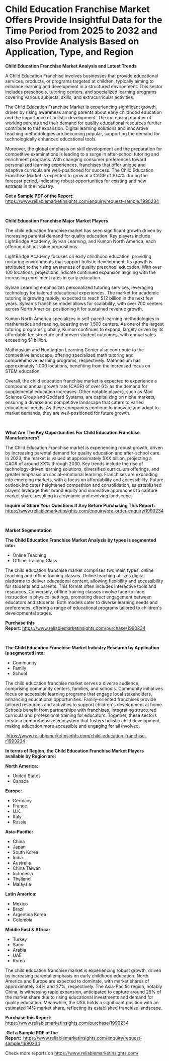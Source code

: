 <p><h1>Child Education Franchise Market Offers Provide Insightful Data for the Time Period from 2025 to 2032 and also Provide Analysis Based on Application, Type, and Region</h1></p><p><strong>Child Education Franchise Market Analysis and Latest Trends</strong></p>
<p><p>A Child Education Franchise involves businesses that provide educational services, products, or programs targeted at children, typically aiming to enhance learning and development in a structured environment. This sector includes preschools, tutoring centers, and specialized learning programs covering various subjects, skills, and extracurricular activities.</p><p>The Child Education Franchise Market is experiencing significant growth, driven by rising awareness among parents about early childhood education and the importance of holistic development. The increasing number of working parents and their demand for quality educational resources further contribute to this expansion. Digital learning solutions and innovative teaching methodologies are becoming popular, supporting the demand for technologically enhanced educational tools. </p><p>Moreover, the global emphasis on skill development and the preparation for competitive examinations is leading to a surge in after-school tutoring and enrichment programs. With changing consumer preferences toward personalized learning experiences, franchises that offer unique and adaptive curricula are well-positioned for success. The Child Education Franchise Market is expected to grow at a CAGR of 10.4% during the forecast period, indicating robust opportunities for existing and new entrants in the industry.</p></p>
<p><strong>Get a Sample PDF of the Report:&nbsp;</strong> <a href="https://www.reliablemarketinsights.com/enquiry/request-sample/1990234?utm_campaign=3188&utm_medium=2&utm_source=Github&utm_content=ia&utm_term=11032025&utm_id=child-education-franchise">https://www.reliablemarketinsights.com/enquiry/request-sample/1990234</a></p>
<p>&nbsp;</p>
<p><strong>Child Education Franchise Major Market Players</strong></p>
<p><p>The child education franchise market has seen significant growth driven by increasing parental demand for quality education. Key players include LightBridge Academy, Sylvan Learning, and Kumon North America, each offering distinct value propositions.</p><p>LightBridge Academy focuses on early childhood education, providing nurturing environments that support holistic development. Its growth is attributed to the rising awareness of quality preschool education. With over 100 locations, projections indicate continued expansion aligning with the increasing enrollment rates in early education.</p><p>Sylvan Learning emphasizes personalized tutoring services, leveraging technology for tailored educational experiences. The market for academic tutoring is growing rapidly, expected to reach $12 billion in the next few years. Sylvan's franchise model allows for scalability, with over 700 centers across North America, positioning it for sustained revenue growth.</p><p>Kumon North America specializes in self-paced learning methodologies in mathematics and reading, boasting over 1,500 centers. As one of the largest tutoring programs globally, Kumon continues to expand, largely driven by its affordable fee structure and proven student outcomes, with annual sales exceeding $1 billion.</p><p>Mathnasium and Huntington Learning Center also contribute to the competitive landscape, offering specialized math tutoring and comprehensive learning programs, respectively. Mathnasium has approximately 1,000 locations, benefiting from the increased focus on STEM education.</p><p>Overall, the child education franchise market is expected to experience a compound annual growth rate (CAGR) of over 6% as the demand for supplemental education increases. Other notable players, such as Mad Science Group and Goddard Systems, are capitalizing on niche markets, ensuring a diverse and competitive landscape that caters to varied educational needs. As these companies continue to innovate and adapt to market demands, they are well-positioned for future growth.</p></p>
<p>&nbsp;</p>
<p><strong>What Are The Key Opportunities For Child Education Franchise Manufacturers?</strong></p>
<p><p>The Child Education Franchise market is experiencing robust growth, driven by increasing parental demand for quality education and after-school care. In 2023, the market is valued at approximately $XX billion, projecting a CAGR of around XX% through 2030. Key trends include the rise of technology-driven learning solutions, diversified curriculum offerings, and greater emphasis on social-emotional learning. Franchises are expanding into emerging markets, with a focus on affordability and accessibility. Future outlook indicates heightened competition and consolidation, as established players leverage their brand equity and innovative approaches to capture market share, resulting in a dynamic and evolving landscape.</p></p>
<p><strong>Inquire or Share Your Questions If Any Before Purchasing This Report:</strong> <a href="https://www.reliablemarketinsights.com/enquiry/pre-order-enquiry/1990234?utm_campaign=3188&utm_medium=2&utm_source=Github&utm_content=ia&utm_term=11032025&utm_id=child-education-franchise">https://www.reliablemarketinsights.com/enquiry/pre-order-enquiry/1990234</a></p>
<p>&nbsp;</p>
<p><strong>Market Segmentation</strong></p>
<p><strong>The Child Education Franchise Market Analysis by types is segmented into:</strong></p>
<p><ul><li>Online Teaching</li><li>Offline Training Class</li></ul></p>
<p><p>The child education franchise market comprises two main types: online teaching and offline training classes. Online teaching utilizes digital platforms to deliver educational content, allowing flexibility and accessibility for students and parents. This format often includes interactive tools and resources. Conversely, offline training classes involve face-to-face instruction in physical settings, promoting direct engagement between educators and students. Both models cater to diverse learning needs and preferences, offering a range of educational programs tailored to children's developmental stages.</p></p>
<p><strong>Purchase this Report:&nbsp;</strong><a href="https://www.reliablemarketinsights.com/purchase/1990234?utm_campaign=3188&utm_medium=2&utm_source=Github&utm_content=ia&utm_term=11032025&utm_id=child-education-franchise">https://www.reliablemarketinsights.com/purchase/1990234</a></p>
<p>&nbsp;</p>
<p><strong>The Child Education Franchise Market Industry Research by Application is segmented into:</strong></p>
<p><ul><li>Community</li><li>Family</li><li>School</li></ul></p>
<p><p>The child education franchise market serves a diverse audience, comprising community centers, families, and schools. Community initiatives focus on accessible learning programs that engage local stakeholders, enhancing educational opportunities. Family-oriented franchises provide tailored resources and activities to support children's development at home. Schools benefit from partnerships with franchises, integrating structured curricula and professional training for educators. Together, these sectors create a comprehensive ecosystem that fosters holistic child development, making education more accessible and engaging for all involved.</p></p>
<p><a href="https://www.reliablemarketinsights.com/child-education-franchise-r1990234?utm_campaign=3188&utm_medium=2&utm_source=Github&utm_content=ia&utm_term=11032025&utm_id=child-education-franchise">&nbsp;https://www.reliablemarketinsights.com/child-education-franchise-r1990234</a></p>
<p><strong>In terms of Region, the Child Education Franchise Market Players available by Region are:</strong></p>
<p>
    <p> <strong> North America: </strong>
        <ul>
            <li>United States</li>
            <li>Canada</li>
        </ul>
        </p> 
    <p> <strong> Europe: </strong>
        <ul>
            <li>Germany</li>
            <li>France</li>
            <li>U.K.</li>
            <li>Italy</li>
            <li>Russia</li>
        </ul>
        </p> 
    <p> <strong> Asia-Pacific: </strong>
        <ul>
            <li>China</li>
            <li>Japan</li>
            <li>South Korea</li>
            <li>India</li>
            <li>Australia</li>
            <li>China Taiwan</li>
            <li>Indonesia</li>
            <li>Thailand</li>
            <li>Malaysia</li>
        </ul>
        </p> 
    <p> <strong> Latin America: </strong>
        <ul>
            <li>Mexico</li>
            <li>Brazil</li>
            <li>Argentina Korea</li>
            <li>Colombia</li>
        </ul>
        </p> 
    <p> <strong> Middle East & Africa: </strong>
        <ul>
            <li>Turkey</li>
            <li>Saudi</li>
            <li>Arabia</li>
            <li>UAE</li>
            <li>Korea</li>
        </ul>
    </p>
    </p>
<p><p>The child education franchise market is experiencing robust growth, driven by increasing parental emphasis on early childhood education. North America and Europe are expected to dominate, with market shares of approximately 34% and 27%, respectively. The Asia-Pacific region, notably China, is witnessing rapid expansion, anticipated to capture around 25% of the market share due to rising educational investments and demand for quality education. Meanwhile, the USA holds a significant position with an estimated 14% market share, reflecting its established franchise landscape.</p></p>
<p><strong>Purchase this Report: </strong><a href="https://www.reliablemarketinsights.com/purchase/1990234?utm_campaign=3188&utm_medium=2&utm_source=Github&utm_content=ia&utm_term=11032025&utm_id=child-education-franchise">https://www.reliablemarketinsights.com/purchase/1990234</a></p>
<p>&nbsp;<strong>Get a Sample PDF of the Report:&nbsp;&nbsp;</strong><a href="https://www.reliablemarketinsights.com/enquiry/request-sample/1990234?utm_campaign=3188&utm_medium=2&utm_source=Github&utm_content=ia&utm_term=11032025&utm_id=child-education-franchise">https://www.reliablemarketinsights.com/enquiry/request-sample/1990234</a></p>
<p><strong></strong></p>
<p>Check more reports on <a href="https://www.reliablemarketinsights.com/?utm_campaign=3188&utm_medium=2&utm_source=Github&utm_content=ia&utm_term=11032025&utm_id=child-education-franchise">https://www.reliablemarketinsights.com/</a></p>